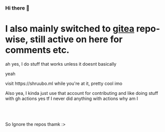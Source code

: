 ### Hi there 👋
# I also mainly switched to [gitea](https://git.habedieeh.re/shruub) repo-wise, still active on here for comments etc.

ah yes, I do stuff that works unless it doesnt basically 
<p>yeah</p>
visit https://shruubo.ml while you're at it, pretty cool imo 
<p> Also yea, I kinda just use that account for contributing and like doing stuff with gh actions yes tf I never did anything with actions why am I</p>
<br><br><br>
So Ignore the repos thamk :> <br>
